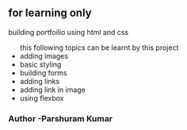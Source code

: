 <h2>for learning only</h2>
<p>building portfoilio using html and css 
</p>
<ul>this following topics can be learnt by this project
<li>
  adding images
</li>
<li>basic styling</li>
<li>building forms</li>
<li>adding links </li>
<li>adding link in image</li>
<li>using flexbox</li></ul>



<h3>Author -Parshuram Kumar</h3>
